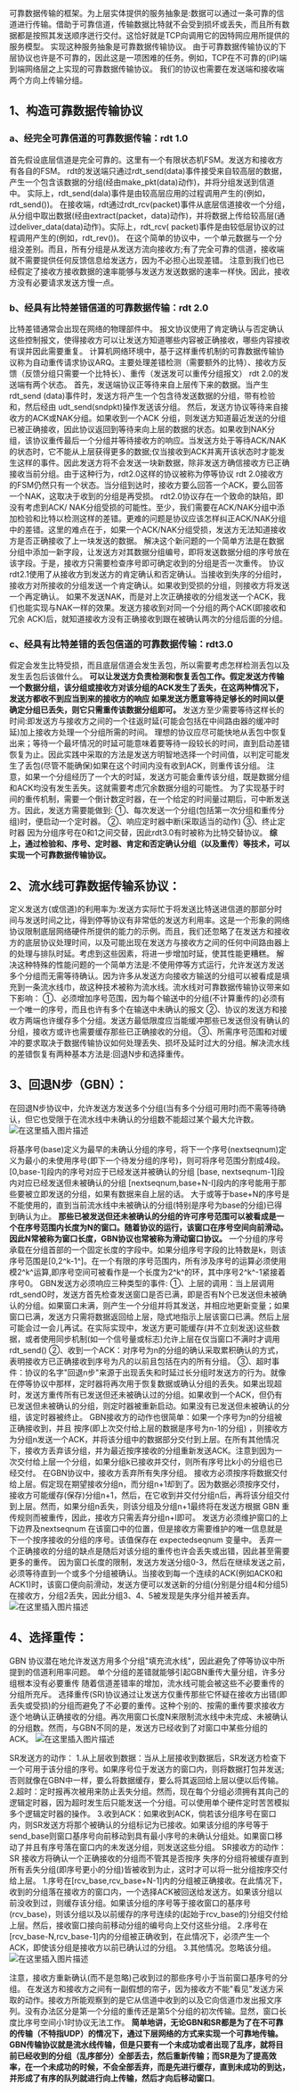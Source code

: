 可靠数据传输的框架。为上层实体提供的服务抽象是:数据可以通过一条可靠的信道进行传输。借助于可靠信道，传输数据比特就不会受到损坏或丢失，而且所有数据都是按照其发送顺序迸行交付。这恰好就是TCP向调用它的因特网应用所提供的服务模型。
实现这种服务抽象是可靠数据传输协议。
由于可靠数据传输协议的下层协议也许是不可靠的，因此这是一项困难的任务。例如，TCP在不可靠的(IP)端到端网络层之上实现的可靠数据传输协议。
我们的协议也需要在发送端和接收端两个方向上传输分组。

## 1、构造可靠数据传输协议

### a、经完全可靠信道的可靠数据传输：rdt 1.0

首先假设底层信道是完全可靠的。这里有一个有限状态机FSM。发送方和接收方有各自的FSM。
rdt的发送端只通过rdt_send(data)事件接受来自较高层的数据，产生一个包含该数据的分组(经由make_pkt(data)动作)，并将分组发送到信道中。 实际上，rdt_send(dala)事件是由较高层应用的过程调用产生的(例如， rdt_send())。
在接收端，rdt通过rdt_rcv(packet)事件从底层信道接收一个分组，从分组中取出数据(经由extract(packet，data)动作)，并将数据上传给较高层(通过deliver_data(data)动作)。实际上，rdt_rcv( packet)事件是由较低层协议的过程调用产生的(例如，rdt_rev())。
在这个简单的协议中，一个单元数据与一个分组没差别。而且，所有分组是从发送方流向接收方;有了完全可靠的信道，接收端就不需要提供任何反馈信息给发送方，因为不必担心出现差错。
注意到我们也已经假定了接收方接收数据的速率能够与发送方发送数据的速率一样快。因此，接收方没有必要请求发送方慢一点。

### b、经具有比特差错信道的可靠数据传输：rdt 2.0

比特差错通常会出现在网络的物理部件中。
报文协议使用了肯定确认与否定确认这些控制报文，使得接收方可以让发送方知道哪些内容被正确接收，哪些内容接收有误并因此需要重复。
计算机网络环境中，基于这样重传机制的可靠数据传输协议称为自动重传请求协议ARQ。主要处理差错检测（需要额外的比特）、接收方反馈（反馈分组只需要一个比特长）、重传（发送发可以重传分组报文）
rdt 2.0的发送端有两个状态。
首先，发送端协议正等待来自上层传下来的数据。当产生rdt_send (data)事件时，发送方将产生一个包含待发送数据的分组，带有检验和，然后经由 udt_send(sndpkt)操作发送该分组。
然后，发送方协议等待来自接收方的ACK或NAK分组。如果收到一个ACK 分组，则发送方知道最近发送的分组已被正确接收，因此协议返回到等待来向上层的数据的状态。如果收到NAK分组，该协议重传最后一个分组并等待接收方的响应。当发送方处于等待ACK/NAK的状态时，它不能从上层获得更多的数据;仅当接收到ACK并离开该状态时才能发生这样的事件。因此发送方将不会发送一块新数据，除非发送方确信接收方已正确接收当前分组。由于这种行为，rdt2.0这样的协议被称为停等协议
rdt 2.0接收方的FSM仍然只有一个状态。当分组到达时，接收方要么回答一个ACK，要么回答一个NAK，这取决于收到的分组是再受损。
rdt2.0协议存在一个致命的缺陷，即没有考虑到ACK/ NAK分组受损的可能性。至少，我们需要在ACK/NAK分组中添加检验和比特以检测这样的差错。更难的问题是协议应该怎样纠正ACK/NAK分组中的差错。这里的难点在于，如果一个ACK/NAK分组受损，发送方无法知道接收方是否正确接收了上一块发送的数据。
解决这个新问题的一个简单方法是在数据分组中添加一新字段，让发送方对其数据分组编号，即将发送数据分组的序号放在该字段。于是，接收方只需要检查序号即可确定收到的分组是否一次重传。
协议rdt2.1使用了从接收方到发送方的肯定确认和否定确认。当接收到失序的分组时，接收方对所接收的分组发送一个肯定确认。如果收到受损的分组，则接收方将发送一个再定确认。
如果不发送NAK，而是对上次正确接收的分组发送一个ACK，我们也能实现与NAK一样的效果。发送方接收到对同一个分组的两个ACK(即接收和冗余 ACK)后，就知道接收方没有正确接收到跟在被确认两次的分组后面的分组。

### c、经具有比特差错的丢包信道的可靠数据传输：rdt3.0

假定会发生比特受损，而且底层信道会发生丢包，所以需要考虑怎样检测丢包以及发生丢包后该做什么。
**可以让发送方负责检测和恢复丢包工作。假定发送方传输一个数据分组，该分组或接收方对该分组的ACK发生了丢失，在这两种情况下，发送方都收不到应当到来的接收方的响应 如果发送方愿意等待足够长的时间以便确定分组已丢失，则它只需重传该数据分组即可。**
发送方至少需要等待这样长的时间:即发送方与接收方之间的一个往返时延(可能会包括在中间路由器的缓冲时延)加上接收方处理一个分组所需的时间。
理想的协议应尽可能快地从丢包中恢复出来；等待一个最坏情况的时延可能意味着要等待一段较长的时间，直到启动差错恢复为止。因此实践中采取的方法是发送方明智地选择一个时间值，以判定可能发生了丢包(尽管不能确保)如果在这个时间内没有收到ACK，则重传该分组。
注意，如果一个分组经历了一个大的时延，发送方可能会重传该分组，既是数据分组和ACK均没有发生丢失。这就需要考虑冗余数据分组的可能性。
为了实现基于时间的重传机制，需要一个倒计数定时器，在一个给定的时间量过期后，可中断发送方。因此，发送方需要能做到:
①、每次发送一个分组(包括第一次分组和重传分组)时，便启动一个定时器。
②、响应定时器中断(采取适当的动作)
③、终止定时器
因为分组序号在0和1之间交替，因此rdt3.0有时被称为比特交替协议。
**综上，通过检验和、序号、定时器、肯定和否定确认分组（以及重传）等技术，可以实现一个可靠数据传输协议。**

## 2、流水线可靠数据传输系协议：

定义发送方(或信道)的利用率为:发送方实际忙于将发送比特送进信道的那部分时间与发送时间之比，得到停等协议有非常低的发送方利用率。这是一个形象的网络协议限制底层网络硬件所提供的能力的示例。而且，我们还忽略了在发送方和接收方的底层协议处理时间，以及可能出现在发送方与接收方之间的任何中间路由器上的处理与排队时延。考虑到这些因素，将进一步增加时延，使其性能更糟糕。
解决这种特殊的性能问题的一个简单方法是:不使用停等方式运行，允许发送方发送多个分组而无需等待确认。因为许多从发送方向接收方输送的分组可以被看成是填充到一条流水线巾，故这种技术被称为流水线。流水线对可靠数据传输协议带来如下影响：
①、必须增加序号范围，因为每个输送中的分组(不计算重传的)必须有一个唯一的序号，而且也许有多个在输送中未确认的报文
②、协议的发送方和接收方两端也许缓存多个分组。发送方最低限度应当能缓冲那些已发送但没有确认的分组，接收方或许也需要缓存那些已正确接收的分组。
③、所需序号范围和对缓冲的要求取决于数据传输协议如何处理丢失、损坏及延时过大的分组。解决流水线的差错恢复有两种基本方法是:回退N步和选择重传。

## 3、回退N步（GBN）：

在回退N步协议中，允许发送方发送多个分组(当有多个分组可用时)而不需等待确认，但它也受限于在流水线中未确认的分组数不能超过某个最大允许数。
![在这里插入图片描述](https://img-blog.csdnimg.cn/20200428172824238.png)

将基序号(base)定义为最早的未确认分组的序号，将下一个序号(nextseqnum)定义为最小的未使用序号(即下一个待发分组的序号)，则可将序号范围分割成4段。
[0,base-1]段内的序号对应于已经发送并被确认的分组
[base, nextseqnum-1]段内对应已经发送但未被确认的分组
[nextseqnum,base+N-I]段内的序号能用于那些要被立即发送的分组，如果有数据来自上层的话。
大于或等于base+N的序号是不能使用的，直到当前流水线中未被确认的分组(特别是序号为base的分组)已得到确认为止。
**那些已被发送但还未被确认的分组的许可序号范围可以被看成是一个在序号范围内长度为N的窗口。随着协议的运行，该窗口在序号空间向前滑动。因此N常被称为窗口长度，GBN协议也常被称为滑动窗口协议。**
一个分组的序号承载在分组首部的一个固定长度的字段中。如果分组序号字段的比特数是k，则该序号范围是[0,2^k-1^]。在一个有限的序号范围内，所有涉及序号的运算必须使用模2^k^运算,即序号空间可被看作是一个长度为2^k^的环，其中序号2^k^-1紧接着序号0。
GBN发送方必须响应三种类型的事件:
①、上层的调用：当上层调用rdt_sendO时，发送方首先检查发送窗口是否已满，即是否有N个已发送但未被确认的分组。如果窗口未满，则产生一个分组并将其发送，并相应地更新变量；如果窗口已满，发送方只需将数据返回给上层，隐式地指示上层该窗口已满。然后上层可能会过一会儿再试。在实际实现中，发送方更可能缓存(并不立刻发送)这些数据，或者使用同步机制(如一个信号量或标志)允许上层在仅当窗口不满时才调用rdt_send()
②、收到一个ACK：对序号为n的分组的确认采取累积确认的方式，表明接收方已正确接收到序号为凡的以前且包括在内的所有分组。
③、超时事件：协议的名字"回退n步"来源于出现丢失和时延过长分组时发送方的行为。就像在停等协议中那样，定时器将再次用于恢复数据或确认分组的丢失。如果出现超时，发送方重传所有已发送但还未被确认过的分组。如果收到一个ACK，但仍有已发送但未被确认的分组，则定时器被重新启动。如果没有已发送但未被确认的分组，该定时器被终止。
GBN接收方的动作也很简单：如果一个序号为n的分组被正确接收到，并且 按序(即上次交付给上层的数据是序号为n-1的分组) ，则接收方为分组n发送一个ACK，并将该分组中的数据部分交付到上层。在所有其他情况下，接收方丢弃该分组，并为最近按序接收的分组重新发送ACK。注意到因为一次交付给上层一个分组，如果分组k已接收并交付，则所有序号比k小的分组也已经交付。
在GBN协议中，接收方丢弃所有失序分组。
接收方必须按序将数据交付给上层。假定现在期望接收分组n，而分组n+1却到了。因为数据必须按序交付，接收方可能缓存(保存)分组n+1，然后，在它收到并交付分组n后，再将该分组交付到上层。然而，如果分组n丢失，则该分组及分组n+1最终将在发送方根据 GBN 重传规则而被重传，因此，接收方只需丢弃分组n+l即可。
发送方必须维护窗口的上下边界及nextseqnum 在该窗口中的位置，但是接收方需要维护的唯一信息就是下一个按序接收的分组的序号。该值保存在 expectedseqnum 变量中。
丢弃一个正确接收的分组的缺点是随后对该分组的重传也许会丢失或出错，因此甚至需要更多的重传。
因为窗口长度的限制，发送方发送分组0-3，然后在继续发送之前，必须等待直到一个或多个分组被确认。当接收到每一个连续的ACK(例如ACK0和ACK1)时，该窗口便向前滑动，发送方便可以发送新的分组(分别是分组4和分组5) 在接收方，分组2丢失，因此分组3、4、5被发现是失序分组并被丢弃。
![在这里插入图片描述](https://img-blog.csdnimg.cn/20200428172912567.png?x-oss-process=image/watermark,type_ZmFuZ3poZW5naGVpdGk,shadow_10,text_aHR0cHM6Ly9ibG9nLmNzZG4ubmV0L3FxXzQwODUxNzQ0,size_16,color_FFFFFF,t_70)

## 4、选择重传：

GBN 协议潜在地允许发送方用多个分组"填充流水线"，因此避免了停等协议中所提到的信道利用率问题。
单个分组的差错就能够引起GBN重传大量分组，许多分组根本没有必要重传 随着信道差错率的增加，流水线可能会被这些不必要重传的分组所充斥。
选择重传(SR)协议通过让发送方仅重传那些它怀疑在接收方出错(即丢失或受损)的分组而避免了不必要的重传。这种个别的、按需的重传要求接收方逐个地确认正确接收的分组。再次用窗口长度N来限制流水线中未完成、未被确认的分组数。然而，与GBN不同的是，发送方已经收到了对窗口中某些分组的ACK。
![在这里插入图片描述](https://img-blog.csdnimg.cn/20200428172922373.png?x-oss-process=image/watermark,type_ZmFuZ3poZW5naGVpdGk,shadow_10,text_aHR0cHM6Ly9ibG9nLmNzZG4ubmV0L3FxXzQwODUxNzQ0,size_16,color_FFFFFF,t_70)

SR发送方的动作：
1.从上层收到数据：当从上层接收到数据后，SR发送方检查下一个可用于该分组的序号。如果序号位于发送方的窗口内，则将数据打包并发送;否则就像在GBN中一样，要么将数据缓存，要么将其返回给上层以便以后传输。
2.超时：定时报再次被用来防止丢失分组。然而，现在每个分组必须拥有其向己的逻辑定时器，因为超时发生后只能发送一个分组。可以使用单个硬件定时苦苦模拟多个逻辑定时器的操作。
3.收到ACK：如果收到ACK，倘若该分组序号在窗口内，则SR发送方将那个被确认的分组标记为已接收。如果该分组的序号等于send_base则窗口基序号向前移动到具有最小序号的未确认分组处。如果窗口移动了并且有序号落在窗口内的未发送分组，则发送这些分组。
SR接收方的动作：SR 接收方将确认一个正确接收的分组而不管其是否按序 失序的分组将被缓存直到所有丢失分组(即序号更小的分组)皆被收到为止，这时才可以将一批分组按序交付给上层。
1.序号在[rcv_base,rcv_base+N-1]内的分组被正确接收。在此情况下，收到的分组落在接收方的窗口内，一个选择ACK被回送给发送方。如果该分组以前没收到过，则缓存该分组。如果该分组的序号等于接收窗口的基序号(rcv_base)，则该分组以及以前缓存的序号连续的(起始于rcv_base的)分组交付给上层。然后，接收窗口接向前移动分组的编号向上交付这些分组。
2.序号在[rcv_base-N,rcv_base-1]内的分组被正确收到，在此情况下，必须产生一个ACK，即使该分组是接收方以前已确认过的分组。
3.其他情况。忽略该分组。
![在这里插入图片描述](https://img-blog.csdnimg.cn/20200428172929427.png?x-oss-process=image/watermark,type_ZmFuZ3poZW5naGVpdGk,shadow_10,text_aHR0cHM6Ly9ibG9nLmNzZG4ubmV0L3FxXzQwODUxNzQ0,size_16,color_FFFFFF,t_70)

注意，接收方重新确认(而不是忽略)己收到过的那些序号小于当前窗口基序号的分组。
在发送方和接收方之间有一副假想的帘子，因为接收方不能"看见"发送方采取的动作。接收方所能观察到的是它从信道中收到的以及它向信道巾发出报文序列。没有办法区分是第一个分组的重传还是第5个分组的初次传输。显然，窗口长度比序号空间小1时协议无法工作。
**简单地讲，无论GBN和SR都是为了在不可靠的传输（不特指UDP）的情况下，通过下层网络的方式来实现一个可靠地传输。GBN传输协议就是流水线传输，但是只要有一个未成功或者出现了乱序，就将目前已经收到的分组（乱序部分）全部丢去，然后重新传输；而SR是为了提高效率，在一个未成功的时候，不会全部丢弃，而是先进行缓存，直到未成功的到达，并形成了有序的队列就进行向上传输，然后才向后移动窗口**。
